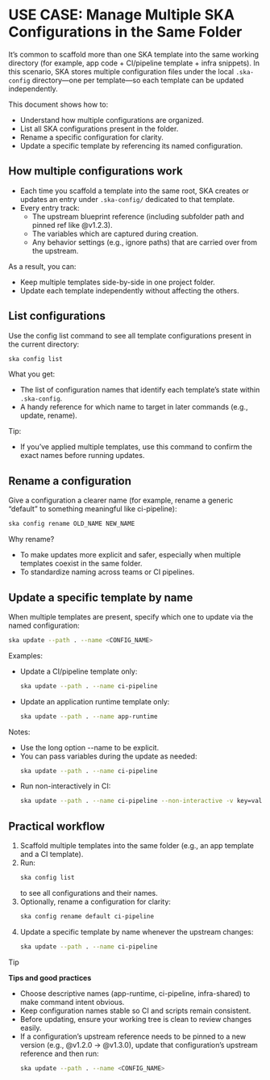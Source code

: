 # USE CASE: Manage Multiple SKA Configurations in the Same Folder

It’s common to scaffold more than one SKA template into the same working directory (for example, app code + CI/pipeline
template + infra snippets). In this scenario, SKA stores multiple configuration files under the local `.ska-config`
directory—one per template—so each template can be updated independently.

This document shows how to:

- Understand how multiple configurations are organized.
- List all SKA configurations present in the folder.
- Rename a specific configuration for clarity.
- Update a specific template by referencing its named configuration.

## How multiple configurations work

- Each time you scaffold a template into the same root, SKA creates or updates an entry under `.ska-config/` dedicated to
  that template.
- Every entry track:
    - The upstream blueprint reference (including subfolder path and pinned ref like @v1.2.3).
    - The variables which are captured during creation.
    - Any behavior settings (e.g., ignore paths) that are carried over from the upstream.

As a result, you can:

- Keep multiple templates side-by-side in one project folder.
- Update each template independently without affecting the others.

## List configurations

Use the config list command to see all template configurations present in the current directory:

```sh
ska config list
```

What you get:

- The list of configuration names that identify each template’s state within `.ska-config`.
- A handy reference for which name to target in later commands (e.g., update, rename).

Tip:

- If you’ve applied multiple templates, use this command to confirm the exact names before running updates.

## Rename a configuration

Give a configuration a clearer name (for example, rename a generic “default” to something meaningful like ci-pipeline):

```sh
ska config rename OLD_NAME NEW_NAME
```

Why rename?

- To make updates more explicit and safer, especially when multiple templates coexist in the same folder.
- To standardize naming across teams or CI pipelines.

## Update a specific template by name

When multiple templates are present, specify which one to update via the named configuration:

```sh
ska update --path . --name <CONFIG_NAME>
```

Examples:

- Update a CI/pipeline template only:
  ```sh
  ska update --path . --name ci-pipeline
  ```
- Update an application runtime template only:
  ```sh
  ska update --path . --name app-runtime
  ```

Notes:

- Use the long option --name to be explicit.
- You can pass variables during the update as needed:
  ```sh
  ska update --path . --name ci-pipeline 
  ```
- Run non-interactively in CI:
  ```sh
  ska update --path . --name ci-pipeline --non-interactive -v key=value -v another=value
  ```

## Practical workflow

1. Scaffold multiple templates into the same folder (e.g., an app template and a CI template).
2. Run:
   ```sh
   ska config list
   ```
   to see all configurations and their names.
3. Optionally, rename a configuration for clarity:
   ```sh
   ska config rename default ci-pipeline
   ```
4. Update a specific template by name whenever the upstream changes:
   ```sh
   ska update --path . --name ci-pipeline
   ```

> [!TIP]
> **Tips and good practices**
> - Choose descriptive names (app-runtime, ci-pipeline, infra-shared) to make command intent obvious.
> - Keep configuration names stable so CI and scripts remain consistent.
> - Before updating, ensure your working tree is clean to review changes easily.
> - If a configuration’s upstream reference needs to be pinned to a new version (e.g., @v1.2.0 → @v1.3.0), update that
>   configuration’s upstream reference and then run:
>   ```sh
>   ska update --path . --name <CONFIG_NAME>
>   ```
